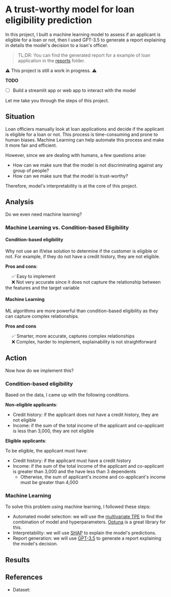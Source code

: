 
# A trust-worthy model for loan eligibility prediction

In this project, I built a machine learning model to assess if an applicant is eligible for a loan or not, then I used GPT-3.5 to generate a report explaining in details the model's decision to a loan's officer. 

> TL;DR: You can find the generated report for a example of loan application in the [reports](reports) folder.

⚠️ This project is still a work in progress. ⚠️

**TODO**
- [ ] Build a streamlit app or web app to interact with the model

<!-- 
In this project, I built a Machine Learning model to predict loan eligibility. Since I was working on a problem that involves humans, there were ethical concerns. I needed to make sure that my model was trust-worthy, unbiased and was not discriminating against any group of people. 
Therefore, explanability was at the core of this project. I made sure to explain the model's logic and its predictions using SHAP values. -->

Let me take you through the steps of this project.

## Situation

Loan officiers manually look at loan applications and decide if the applicant is eligible for a loan or not. This process is time-consuming and prone to human biases. Machine Learning can help automate this process and make it more fair and efficient.

However, since we are dealing with humans, a few questions arise:
- How can we make sure that the model is not discriminating against any group of people?
- How can we make sure that the model is trust-worthy?

Therefore, model's interpretability is at the core of this project.

## Analysis

Do we even need machine learning?

### Machine Learning vs. Condition-based Eligibility

#### Condition-based eligibility

Why not use an if/else solution to determine if the customer is eligible or not. For example, if they do not have a credit history, they are not eligible.

**Pros and cons**:

&nbsp;&nbsp;&nbsp;&nbsp; ✅ Easy to implement \
&nbsp;&nbsp;&nbsp;&nbsp; ❌ Not very accurate since it does not capture the relationship between the features and the target variable

#### Machine Learning

ML algorithms are more powerful than condition-based eligibility as they can capture complex relationships.

**Pros and cons**

&nbsp;&nbsp;&nbsp;&nbsp; ✅ Smarter, more accurate, captures complex relationships \
&nbsp;&nbsp;&nbsp;&nbsp; ❌ Complex, harder to implement, explainability is not straightforward

## Action

Now how do we implement this?

### Condition-based eligibility

Based on the data, I came up with the following conditions.

**Non-eligible applicants**:

- Credit history: if the applicant does not have a credit history, they are not eligible
- Income: if the sum of the total income of the applicant and co-applicant is less than 3,000, they are not eligible

**Eligible applicants**:

To be eligible, the applicant must have:
- Credit history: if the applicant must have a credit history
- Income: if the sum of the total income of the applicant and co-applicant is greater than 3,000 and the have less than 3 dependents
    - Otherwise, the sum of applicant's income and co-applicant's income must be greater than 4,000

### Machine Learning

To solve this problem using machine learning, I followed these steps:

- Automated model selection: we will use the [multivariate TPE](https://tech.preferred.jp/en/blog/multivariate-tpe-makes-optuna-even-more-powerful/) to find the combination of model and hyperparameters. [Optuna](https://optuna.org/) is a great library for this.
- Interpretability: we will use [SHAP](https://shap.readthedocs.io/en/latest/) to explain the model's predictions.
- Report generation: we will use [GPT-3.5](https://platform.openai.com/docs/models) to generate a report explaining the model's decision.

## Results

<!-- I first used a condition-based approach before even thinking about machine learning.
I got the following results:
- Accuracy: 0.81
- F1 score: 0.88
- Precision: 0.88
- Recall: 0.88

Obviously, I needed to use machine learning.  -->


## References

- Dataset: